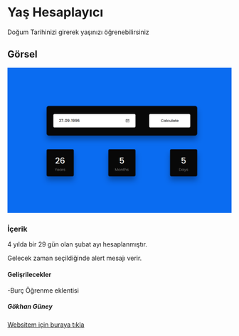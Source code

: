 # Yaş Hesaplayıcı

Doğum Tarihinizi girerek yaşınızı öğrenebilirsiniz

## Görsel

![Görsel](img/screenshot.png)

### İçerik

4 yılda bir 29 gün olan şubat ayı hesaplanmıştır.

Gelecek zaman seçildiğinde alert mesajı verir.





#### Gelişrilecekler

-Burç Öğrenme eklentisi


##### Gökhan Güney

[Websitem için buraya tıkla](https://tasarimsitem.com/)